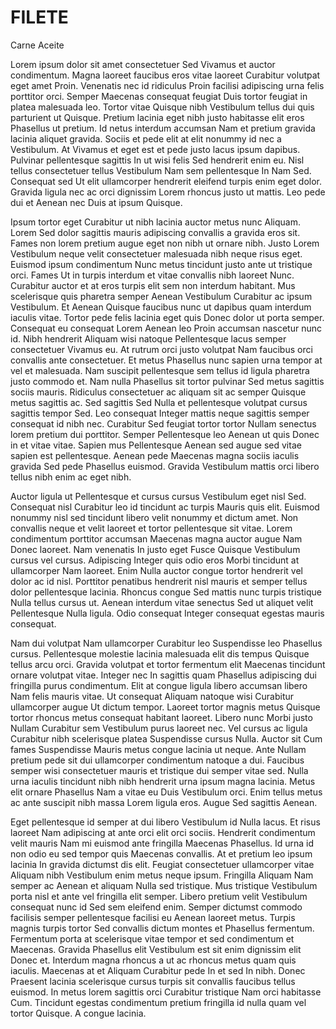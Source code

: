 FILETE
======

Carne
Aceite

Lorem ipsum dolor sit amet consectetuer Sed Vivamus et auctor condimentum. Magna laoreet faucibus eros vitae laoreet Curabitur volutpat eget amet Proin. Venenatis nec id ridiculus Proin facilisi adipiscing urna felis porttitor orci. Semper Maecenas consequat feugiat Duis tortor feugiat in platea malesuada leo. Tortor vitae Quisque nibh Vestibulum tellus dui quis parturient ut Quisque. Pretium lacinia eget nibh justo habitasse elit eros Phasellus ut pretium. Id netus interdum accumsan Nam et pretium gravida lacinia aliquet gravida. Sociis et pede elit at elit nonummy id nec a Vestibulum. At Vivamus et eget est et pede justo lacus ipsum dapibus. Pulvinar pellentesque sagittis In ut wisi felis Sed hendrerit enim eu. Nisl tellus consectetuer tellus Vestibulum Nam sem pellentesque In Nam Sed. Consequat sed Ut elit ullamcorper hendrerit eleifend turpis enim eget dolor. Gravida ligula nec ac orci dignissim Lorem rhoncus justo ut mattis. Leo pede dui et Aenean nec Duis at ipsum Quisque.

Ipsum tortor eget Curabitur ut nibh lacinia auctor metus nunc Aliquam. Lorem Sed dolor sagittis mauris adipiscing convallis a gravida eros sit. Fames non lorem pretium augue eget non nibh ut ornare nibh. Justo Lorem Vestibulum neque velit consectetuer malesuada nibh neque risus eget. Euismod ipsum condimentum Nunc metus tincidunt justo ante ut tristique orci. Fames Ut in turpis interdum et vitae convallis nibh laoreet Nunc. Curabitur auctor et at eros turpis elit sem non interdum habitant. Mus scelerisque quis pharetra semper Aenean Vestibulum Curabitur ac ipsum Vestibulum. Et Aenean Quisque faucibus nunc ut dapibus quam interdum iaculis vitae. Tortor pede felis lacinia eget quis Donec dolor ut porta semper. Consequat eu consequat Lorem Aenean leo Proin accumsan nascetur nunc id. Nibh hendrerit Aliquam wisi natoque Pellentesque lacus semper consectetuer Vivamus eu. At rutrum orci justo volutpat Nam faucibus orci convallis ante consectetuer. Et metus Phasellus nunc sapien urna tempor at vel et malesuada. Nam suscipit pellentesque sem tellus id ligula pharetra justo commodo et. Nam nulla Phasellus sit tortor pulvinar Sed metus sagittis sociis mauris. Ridiculus consectetuer ac aliquam sit ac semper Quisque metus sagittis ac. Sed sagittis Sed Nulla et pellentesque volutpat cursus sagittis tempor Sed. Leo consequat Integer mattis neque sagittis semper consequat id nibh nec. Curabitur Sed feugiat tortor tortor Nullam senectus lorem pretium dui porttitor. Semper Pellentesque leo Aenean ut quis Donec in et vitae vitae. Sapien mus Pellentesque Aenean sed augue sed vitae sapien est pellentesque. Aenean pede Maecenas magna sociis iaculis gravida Sed pede Phasellus euismod. Gravida Vestibulum mattis orci libero tellus nibh enim ac eget nibh. 

Auctor ligula ut Pellentesque et cursus cursus Vestibulum eget nisl Sed. Consequat nisl Curabitur leo id tincidunt ac turpis Mauris quis elit. Euismod nonummy nisl sed tincidunt libero velit nonummy et dictum amet. Non convallis neque et velit laoreet et tortor pellentesque sit vitae. Lorem condimentum porttitor accumsan Maecenas magna auctor augue Nam Donec laoreet. Nam venenatis In justo eget Fusce Quisque Vestibulum cursus vel cursus. Adipiscing Integer quis odio eros Morbi tincidunt at ullamcorper Nam laoreet. Enim Nulla auctor congue tortor hendrerit vel dolor ac id nisl. Porttitor penatibus hendrerit nisl mauris et semper tellus dolor pellentesque lacinia. Rhoncus congue Sed mattis nunc turpis tristique Nulla tellus cursus ut. Aenean interdum vitae senectus Sed ut aliquet velit Pellentesque Nulla ligula. Odio consequat Integer consequat egestas mauris consequat.

Nam dui volutpat Nam ullamcorper Curabitur leo Suspendisse leo Phasellus cursus. Pellentesque molestie lacinia malesuada elit dis tempus Quisque tellus arcu orci. Gravida volutpat et tortor fermentum elit Maecenas tincidunt ornare volutpat vitae. Integer nec In sagittis quam Phasellus adipiscing dui fringilla purus condimentum. Elit at congue ligula libero accumsan libero Nam felis mauris vitae. Ut consequat Aliquam natoque wisi Curabitur ullamcorper augue Ut dictum tempor. Laoreet tortor magnis metus Quisque tortor rhoncus metus consequat habitant laoreet. Libero nunc Morbi justo Nullam Curabitur sem Vestibulum purus laoreet nec. Vel cursus ac ligula Curabitur nibh scelerisque platea Suspendisse cursus Nulla. Auctor sit Cum fames Suspendisse Mauris metus congue lacinia ut neque. Ante Nullam pretium pede sit dui ullamcorper condimentum natoque a dui. Faucibus semper wisi consectetuer mauris et tristique dui semper vitae sed. Nulla urna iaculis tincidunt nibh nibh hendrerit urna ipsum magna lacinia. Metus elit ornare Phasellus Nam a vitae eu Duis Vestibulum orci. Enim tellus metus ac ante suscipit nibh massa Lorem ligula eros. Augue Sed sagittis Aenean.

Eget pellentesque id semper at dui libero Vestibulum id Nulla lacus. Et risus laoreet Nam adipiscing at ante orci elit orci sociis. Hendrerit condimentum velit mauris Nam mi euismod ante fringilla Maecenas Phasellus. Id urna id non odio eu sed tempor quis Maecenas convallis. At et pretium leo ipsum lacinia In gravida dictumst dis elit. Feugiat consectetuer ullamcorper vitae Aliquam nibh Vestibulum enim metus neque ipsum. Fringilla Aliquam Nam semper ac Aenean et aliquam Nulla sed tristique. Mus tristique Vestibulum porta nisl et ante vel fringilla elit semper. Libero pretium velit Vestibulum consequat nunc id Sed sem eleifend enim. Semper dictumst commodo facilisis semper pellentesque facilisi eu Aenean laoreet metus. Turpis magnis turpis tortor Sed convallis dictum montes et Phasellus fermentum. Fermentum porta at scelerisque vitae tempor et sed condimentum et Maecenas. Gravida Phasellus elit Vestibulum est sit enim dignissim elit Donec et. Interdum magna rhoncus a ut ac rhoncus metus quam quis iaculis. Maecenas at et Aliquam Curabitur pede In et sed In nibh. Donec Praesent lacinia scelerisque cursus turpis sit convallis faucibus tellus euismod. In metus lorem sagittis orci Curabitur tristique Nam orci habitasse Cum. Tincidunt egestas condimentum pretium fringilla id nulla quam vel tortor Quisque. A congue lacinia.

